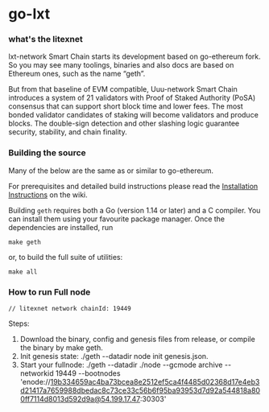 # go-lxt


### what's the litexnet

lxt-network Smart Chain starts its development based on go-ethereum fork. So you may see many toolings, binaries and also docs are based on Ethereum ones, such as the name “geth”.

But from that baseline of EVM compatible, Uuu-network Smart Chain introduces a system of 21 validators with Proof of Staked Authority (PoSA) consensus that can support short block time and lower fees. The most bonded validator candidates of staking will become validators and produce blocks. The double-sign detection and other slashing logic guarantee security, stability, and chain finality.

### Building the source

Many of the below are the same as or similar to go-ethereum.

For prerequisites and detailed build instructions please read the [Installation Instructions](https://github.com/ethereum/go-ethereum/wiki/Building-Ethereum) on the wiki.

Building `geth` requires both a Go (version 1.14 or later) and a C compiler. You can install
them using your favourite package manager. Once the dependencies are installed, run

```shell
make geth
```

or, to build the full suite of utilities:

```shell
make all
```

### How to run Full node
    // litexnet network chainId: 19449
Steps:

1. Download the binary, config and genesis files from release, or compile the binary by make geth.
2. Init genesis state: ./geth --datadir node init genesis.json.
3. Start your fullnode: ./geth --datadir ./node --gcmode archive --networkid 19449 --bootnodes 'enode://19b334659ac4ba73bcea8e2512ef5ca4f4485d02368d17e4eb3d21417a7659988dbedac8c73ce33c56b6f95ba93953d7d92a544818a800ff7114d8013d592d9a@54.199.17.47:30303'
